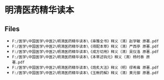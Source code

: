 # 明清医药精华读本

## Files

- `F:/医学\中国医学\中医2\明清医药精华读本\《串雅全书》释义（清）赵学敏 原著.pdf`
- `F:/医学\中国医学\中医2\明清医药精华读本\《得配本草》释义（清）严西亭 原著.pdf`
- `F:/医学\中国医学\中医2\明清医药精华读本\《成方切用》释义（清）吴仪洛 原著.pdf`
- `F:/医学\中国医学\中医2\明清医药精华读本\《本草述钩元》释义（清）杨时泰 原著.pdf`
- `F:/医学\中国医学\中医2\明清医药精华读本\《炮炙大法》释义（明）缪希雍 原著.pdf`
- `F:/医学\中国医学\中医2\明清医药精华读本\《玉楸药解》释义（清）黄元御 原著.pdf`
